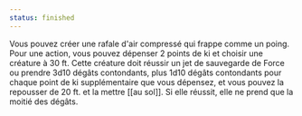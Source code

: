 ```yaml
---
status: finished
---
```

Vous pouvez créer une rafale d'air compressé qui frappe comme un poing. Pour une action, vous pouvez dépenser 2 points de ki et choisir une créature à 30 ft. Cette créature doit réussir un jet de sauvegarde de Force ou prendre 3d10 dégâts contondants, plus 1d10 dégâts contondants pour chaque point de ki supplémentaire que vous dépensez, et vous pouvez la repousser de 20 ft. et la mettre [[au sol]]. Si elle réussit, elle ne prend que la moitié des dégâts.
